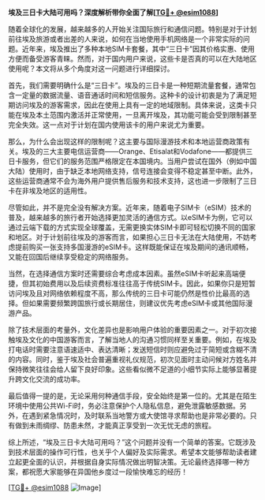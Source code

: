 **埃及三日卡大陆可用吗？深度解析带你全面了解[[TG💪+ @esim1088](https://t.me/s/esim1088)]**

随着全球化的发展，越来越多的人开始关注国际旅行和通信问题。特别是对于计划前往埃及旅游或者出差的人来说，如何在当地使用手机网络是一个非常实际的问题。近年来，埃及推出了多种本地SIM卡套餐，其中“三日卡”因其价格实惠、使用方便而备受游客青睐。然而，对于国内用户来说，这些卡是否真的可以在大陆地区使用呢？本文将从多个角度对这一问题进行详细探讨。

首先，我们需要明确什么是“三日卡”。埃及的三日卡是一种短期流量套餐，通常包含一定量的数据流量、语音通话时间和短信服务。这种卡的设计初衷是为了满足短期访问埃及的游客需求，因此在使用上具有一定的地域限制。具体来说，这类卡只能在埃及本土范围内激活并正常使用，一旦离开埃及，其功能可能会受到限制甚至完全失效。这一点对于计划在国内使用该卡的用户来说尤为重要。

那么，为什么会出现这样的限制呢？这主要与国际漫游技术和本地运营商政策有关。埃及的三大主要电信运营商——Orange、Etisalat和Vodafone——都提供三日卡服务，但它们的服务范围严格限定在本国境内。当用户尝试在国外（例如中国大陆）使用时，由于缺乏本地网络支持，信号连接会变得不稳定甚至中断。此外，这些运营商通常不会为海外用户提供售后服务和技术支持，这也进一步限制了三日卡在非埃及地区的适用性。

尽管如此，并不是完全没有解决方案。近年来，随着电子SIM卡（eSIM）技术的普及，越来越多的旅行者开始选择更加灵活的通信方式。以eSIM卡为例，它可以通过云端下载的方式实现全球覆盖，无需更换实体SIM卡即可轻松切换不同的国家和地区。对于计划前往埃及的游客而言，如果担心三日卡无法在大陆使用，不妨考虑提前购买一张支持多国漫游的eSIM卡。这样既能保证在埃及期间的通讯顺畅，又能在回国后继续享受稳定的网络服务。

当然，在选择通信方案时还需要综合考虑成本因素。虽然eSIM卡听起来高端便捷，但其初始费用以及后续资费标准往往高于传统SIM卡。因此，如果你只是短暂访问埃及且对网络依赖程度不高，那么传统的三日卡可能仍然是性价比最高的选择。但如果需要频繁跨国旅行或长期居住，则建议优先考虑eSIM卡或其他国际漫游产品。

除了技术层面的考量外，文化差异也是影响用户体验的重要因素之一。对于初次接触埃及文化的中国游客而言，了解当地人的沟通习惯同样至关重要。例如，在埃及打电话时需要注意语速适中、表达清晰；发送短信时则应避免过于简短或含糊不清的内容。同时，鉴于埃及社会普遍重视礼仪规范，初次见面时主动问候对方姓名并保持微笑往往会给人留下良好印象。这些看似微不足道的小细节实际上能够显著提升跨文化交流的成功率。

最后值得一提的是，无论采用何种通信手段，安全始终是第一位的。尤其是在陌生环境中使用公共Wi-Fi时，务必注意保护个人隐私信息，避免泄露敏感数据。另外，在遇到紧急情况时，及时联系当地警方或大使馆寻求帮助也是非常必要的。只有做到未雨绸缪、防患未然，才能真正享受到一次无忧无虑的旅程。

综上所述，“埃及三日卡大陆可用吗？”这个问题并没有一个简单的答案。它既涉及到技术层面的操作可行性，也关乎个人偏好及实际需求。希望本文能够帮助读者建立起更全面的认识，并根据自身实际情况做出明智决策。无论最终选择哪一种方案，都祝愿大家能够在异国他乡度过一段愉快难忘的经历！

[[TG💪+ @esim1088](https://t.me/s/esim1088) ![Image](https://i.postimg.cc/4NQfJmqS/Snipaste-2025-05-13-00-14-12.png)]